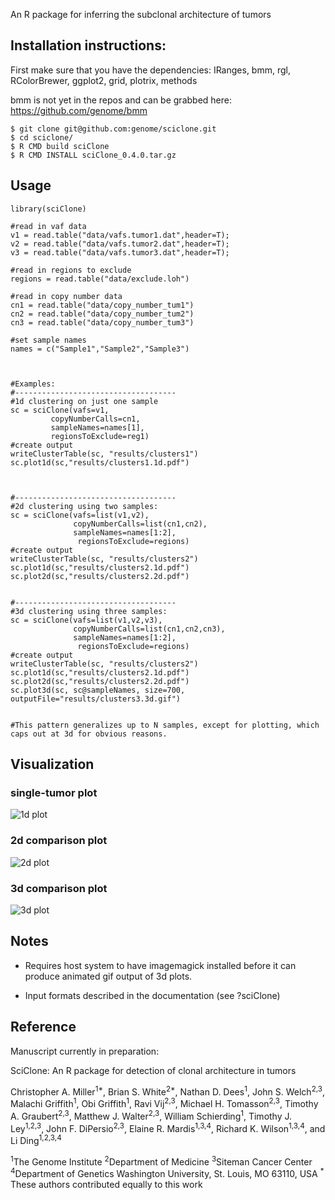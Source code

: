 An R package for inferring the subclonal architecture of tumors

## Installation instructions:

First make sure that you have the dependencies:
IRanges, bmm, rgl, RColorBrewer, ggplot2, grid, plotrix, methods

bmm is not yet in the repos and can be grabbed here:
https://github.com/genome/bmm


    $ git clone git@github.com:genome/sciclone.git
    $ cd sciclone/
    $ R CMD build sciClone
    $ R CMD INSTALL sciClone_0.4.0.tar.gz


## Usage
    library(sciClone)
    
    #read in vaf data
    v1 = read.table("data/vafs.tumor1.dat",header=T);
    v2 = read.table("data/vafs.tumor2.dat",header=T);
    v3 = read.table("data/vafs.tumor3.dat",header=T);
    
    #read in regions to exclude
    regions = read.table("data/exclude.loh")

    #read in copy number data
    cn1 = read.table("data/copy_number_tum1")
    cn2 = read.table("data/copy_number_tum2")
    cn3 = read.table("data/copy_number_tum3")

    #set sample names
    names = c("Sample1","Sample2","Sample3")



    #Examples:
    #------------------------------------
    #1d clustering on just one sample
    sc = sciClone(vafs=v1,
             copyNumberCalls=cn1,
             sampleNames=names[1],
             regionsToExclude=reg1)
    #create output
    writeClusterTable(sc, "results/clusters1")
    sc.plot1d(sc,"results/clusters1.1d.pdf")



    #------------------------------------
    #2d clustering using two samples:
    sc = sciClone(vafs=list(v1,v2),
                  copyNumberCalls=list(cn1,cn2),
                  sampleNames=names[1:2],
                   regionsToExclude=regions)
    #create output
    writeClusterTable(sc, "results/clusters2")
    sc.plot1d(sc,"results/clusters2.1d.pdf")
    sc.plot2d(sc,"results/clusters2.2d.pdf")


    #------------------------------------
    #3d clustering using three samples:
    sc = sciClone(vafs=list(v1,v2,v3),
                  copyNumberCalls=list(cn1,cn2,cn3),
                  sampleNames=names[1:2],
                   regionsToExclude=regions)
    #create output
    writeClusterTable(sc, "results/clusters2")
    sc.plot1d(sc,"results/clusters2.1d.pdf")
    sc.plot2d(sc,"results/clusters2.2d.pdf")
    sc.plot3d(sc, sc@sampleNames, size=700, outputFile="results/clusters3.3d.gif")


    #This pattern generalizes up to N samples, except for plotting, which caps out at 3d for obvious reasons.


## Visualization

### single-tumor plot
![1d plot](http://i.imgur.com/n4JNs9t.png)

### 2d comparison plot
![2d plot](http://i.imgur.com/8h0qAWx.png)

### 3d comparison plot
![3d plot](http://i.imgur.com/iM0V1kq.gif)

## Notes

- Requires host system to have imagemagick installed before it can produce animated gif output of 3d plots. 

- Input formats described in the documentation (see ?sciClone)

## Reference
Manuscript currently in preparation:


SciClone: An R package for detection of clonal architecture in tumors

Christopher A. Miller<sup>1*</sup>, Brian S. White<sup>2*</sup>, Nathan D. Dees<sup>1</sup>, John S. Welch<sup>2,3</sup>, Malachi Griffith<sup>1</sup>, Obi Griffith<sup>1</sup>, Ravi Vij<sup>2,3</sup>, Michael H. Tomasson<sup>2,3</sup>, Timothy A. Graubert<sup>2,3</sup>, Matthew J. Walter<sup>2,3</sup>, William Schierding<sup>1</sup>, Timothy J. Ley<sup>1,2,3</sup>, John F. DiPersio<sup>2,3</sup>, Elaine R. Mardis<sup>1,3,4</sup>, Richard K. Wilson<sup>1,3,4</sup>, and Li Ding<sup>1,2,3,4</sup>

<sup>1</sup>The Genome Institute 
<sup>2</sup>Department of Medicine 
<sup>3</sup>Siteman Cancer Center 
<sup>4</sup>Department of Genetics Washington University, St. Louis, MO 63110, USA
<sup>*</sup> These authors contributed equally to this work
